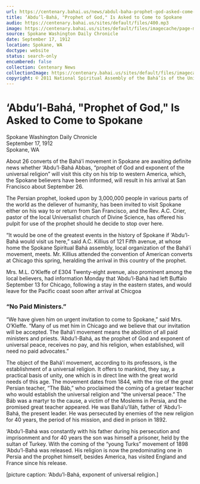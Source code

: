 ```yaml
---
url: https://centenary.bahai.us/news/abdul-baha-prophet-god-asked-come-spokane
title: ‘Abdu’l-Bahá, "Prophet of God," Is Asked to Come to Spokane
audio: https://centenary.bahai.us/sites/default/files/400.mp3
image: https://centenary.bahai.us/sites/default/files/imagecache/page-main-image/images/press_clippings/09-17-1912_Spokane_Daily_Chronicle_Abdul_Baha_%20Asked%20to%20Come%20to%20Spokane.png
source: Spokane Washington Daily Chronicle
date: September 17, 1912
location: Spokane, WA
doctype: website
status: search-only
encumbered: false
collection: Centenary News
collectionImage: https://centenary.bahai.us/sites/default/files/imagecache/theme-image/main_image/abdulbaha-overview-small_0.jpg
copyright: © 2011 National Spiritual Assembly of the Bahá’ís of the United States
---
```



# ‘Abdu’l-Bahá, "Prophet of God," Is Asked to Come to Spokane

Spokane Washington Daily Chronicle  
September 17, 1912  
Spokane, WA  



About 26 converts of the Bahá’í movement in Spokane are awaiting definite news whether ‘Abdu’l-Bahá Abbas, “prophet of God and exponent of the universal religion” will visit this city on his trip to western America, which, the Spokane believers have been informed, will result in his arrival at San Francisco about September 26.

The Persian prophet, looked upon by 3,000,000 people in various parts of the world as the deliever of humanity, has been invited to visit Spokane either on his way to or return from San Francisco, and the Rev. A.C. Crier, pastor of the local Universalist church of Divine Science, has offered his pulpit for use of the prophet should he decide to stop over here.

“It would be one of the greatest events in the history of Spokane if ‘Abdu’l-Bahá would visit us here,” said A.C. Killius of 121 Fifth avenue, at whose home the Spokane Spiritual Bahá assembly, local organization of the Bahá’í movement, meets. Mr. Killius attended the convention of American converts at Chicago this spring, heralding the arrival in this country of the prophet.

Mrs. M.L. O’Kleffe of E304 Twenty-eight avenue, also prominent among the local believers, had information Monday that ‘Abdu’l-Bahá had left Buffalo September 13 for Chicago, following a stay in the eastern states, and would leave for the Pacific coast soon after arrival at Chicgoa

### “No Paid Ministers.”

“We have given him on urgent invitation to come to Spokane,” said Mrs. O’Kleffe. “Many of us met him in Chicago and we believe that our invitation will be accepted. The Bahá’í movement means the abolition of all paid ministers and priests. ‘Abdu’l-Bahá, as the prophet of God and exponent of universal peace, receives no pay, and his religion, when established, will need no paid advocates.”

The object of the Bahá’í movement, according to its professors, is the establishment of a universal religion. It offers to mankind, they say, a practical basis of unity, one which is in direct line with the great world needs of this age. The movement dates from 1844, with the rise of the great Persian teacher, “The Báb,” who proclaimed the coming of a gretaer teacher who would establish the universal religion and “the universal peace.” The Báb was a martyr to the cause, a victim of the Moslems in Persia, and the promised great teacher appeared. He was Bahá’u’lláh, father of ‘Abdu’l-Bahá, the present leader. He was persecuted by enemies of the new religion for 40 years, the period of his mission, and died in prison in 1892.

‘Abdu’l-Bahá was constantly with his father during his persecution and imprisonment and for 40 years the son was himself a prisoner, held by the sultan of Turkey. With the coming of the “young Turks” movement of 1898 ‘Abdu’l-Bahá was released. His religion is now the predominating one in Persia and the prophet himself, besides America, has visited England and France since his release.

\[picture caption: ‘Abdu’l-Bahá, exponent of universal religion.\]